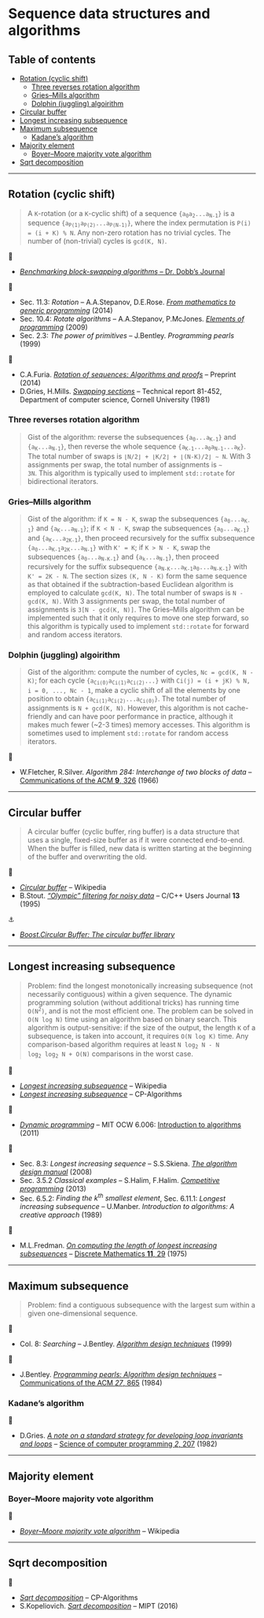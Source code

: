 # Sequence data structures and algorithms <!-- omit in toc -->

## Table of contents <!-- omit in toc -->

- [Rotation (cyclic shift)](#rotation-cyclic-shift)
	- [Three reverses rotation algorithm](#three-reverses-rotation-algorithm)
	- [Gries–Mills algorithm](#griesmills-algorithm)
	- [Dolphin (juggling) algoirithm](#dolphin-juggling-algoirithm)
- [Circular buffer](#circular-buffer)
- [Longest increasing subsequence](#longest-increasing-subsequence)
- [Maximum subsequence](#maximum-subsequence)
	- [Kadane’s algorithm](#kadanes-algorithm)
- [Majority element](#majority-element)
	- [Boyer–Moore majority vote algorithm](#boyermoore-majority-vote-algorithm)
- [Sqrt decomposition](#sqrt-decomposition)

---

## Rotation (cyclic shift)

> A `K`-rotation (or a `K`-cyclic shift) of a sequence <code>{a<sub>0</sub>a<sub>2</sub>...a<sub>N-1</sub>}</code> is a sequence <code>{a<sub>P(1)</sub>a<sub>P(2)</sub>...a<sub>P(N-1)</sub>}</code>, where the index permutation is `P(i) = (i + K) % N`. Any non-zero rotation has no trivial cycles. The number of (non-trivial) cycles is `gcd(K, N)`.

:link:

- [*Benchmarking block-swapping algorithms* – Dr. Dobb’s Journal](http://www.drdobbs.com/parallel/benchmarking-block-swapping-algorithms/232900395)

:book:

- Sec. 11.3: *Rotation* – A.A.Stepanov, D.E.Rose. [*From mathematics to generic programming*](http://www.fm2gp.com/) (2014)
- Sec. 10.4: *Rotate algorithms* – A.A.Stepanov, P.McJones. [*Elements of programming*](http://elementsofprogramming.com/) (2009)
- Sec. 2.3: *The power of primitives* – J.Bentley. *Programming pearls* (1999)

:page_facing_up:

- C.A.Furia. [*Rotation of sequences: Algorithms and proofs*](https://arxiv.org/abs/1406.5453) – Preprint (2014)
- D.Gries, H.Mills. [*Swapping sections*]((https://hdl.handle.net/1813/6292)) – Technical report 81-452, Department of computer science, Cornell University (1981)

### Three reverses rotation algorithm

> Gist of the algorithm: reverse the subsequences <code>{a<sub>0</sub>...a<sub>K-1</sub>}</code> and <code>{a<sub>K</sub>...a<sub>N-1</sub>}</code>, then reverse the whole sequence <code>{a<sub>K-1</sub>...a<sub>0</sub>a<sub>N-1</sub>...a<sub>K</sub>}</code>. The total number of swaps is <code>&lfloor;N/2&rfloor; + &lfloor;K/2&rfloor; + &lfloor;(N-K)/2&rfloor; &sim; N</code>. With 3 assignments per swap, the total number of assignments is <code>&sim; 3N</code>. This algorithm is typically used to implement `std::rotate` for bidirectional iterators.

### Gries–Mills algorithm

> Gist of the algorithm: if `K = N - K`, swap the subsequences <code>{a<sub>0</sub>...a<sub>K-1</sub>}</code> and <code>{a<sub>K</sub>...a<sub>N-1</sub>}</code>; if `K < N - K`, swap the subsequences <code>{a<sub>0</sub>...a<sub>K-1</sub>}</code> and <code>{a<sub>K</sub>...a<sub>2K-1</sub>}</code>, then proceed recursively for the suffix subsequence <code>{a<sub>0</sub>...a<sub>K-1</sub>a<sub>2K</sub>...a<sub>N-1</sub>}</code> with `K' = K`; if `K > N - K`, swap the subsequences <code>{a<sub>0</sub>...a<sub>N-K-1</sub>}</code> and <code>{a<sub>k</sub>...a<sub>N-1</sub>}</code>, then proceed recursively for the suffix subsequence <code>{a<sub>N-K</sub>...a<sub>K-1</sub>a<sub>0</sub>...a<sub>N-K-1</sub>}</code> with `K' = 2K - N`. The section sizes `(K, N - K)` form the same sequence as that obtained if the subtraction-based Euclidean algorithm is employed to calculate `gcd(K, N)`. The total number of swaps is `N - gcd(K, N)`. With 3 assignments per swap, the total number of assignments is `3[N - gcd(K, N)]`. The Gries–Mills algorithm can be implemented such that it only requires to move one step forward, so this algorithm is typically used to implement `std::rotate` for forward and random access iterators.

### Dolphin (juggling) algoirithm

> Gist of the algorithm: compute the number of cycles, `Nc = gcd(K, N - K)`; for each cycle <code>{a<sub>Ci(0)</sub>a<sub>Ci(1)</sub>a<sub>Ci(2)</sub>...}</code> with `Ci(j) = (i + jK) % N, i = 0, ..., Nc - 1`, make a cyclic shift of all the elements by one position to obtain <code>{a<sub>Ci(1)</sub>a<sub>Ci(2)</sub>...a<sub>Ci(0)</sub>}</code>. The total number of assignments is `N + gcd(K, N)`. However, this algorithm is not cache-friendly and can have poor performance in practice, although it makes much fewer (~2-3 times) memory accesses. This algorithm is sometimes used to implement `std::rotate` for random access iterators.

:page_facing_up:

- W.Fletcher, R.Silver. *Algorithm 284: Interchange of two blocks of data* – [Communications of the ACM **9**, 326](https://dx.doi.org/10.1145/355592.365609) (1966)

---

## Circular buffer

> A circular buffer (cyclic buffer, ring buffer) is a data structure that uses a single, fixed-size buffer as if it were connected end-to-end. When the buffer is filled, new data is written starting at the beginning of the buffer and overwriting the old.

:link:

- [*Circular buffer*](https://en.wikipedia.org/wiki/Circular_buffer) – Wikipedia
- B.Stout. [*“Olympic” filtering for noisy data*](https://github.com/eugnsp/CUJ/blob/master/13.03/stout/stout.md) – C/C++ Users Journal **13** (1995)

:anchor:

- [*Boost.Circular Buffer: The circular buffer library*](https://www.boost.org/doc/libs/release/libs/circular_buffer/)

---

## Longest increasing subsequence

> Problem: find the longest monotonically increasing subsequence (not necessarily contiguous) within a given sequence. The dynamic programming solution (without additional tricks) has running time <code>O(N<sup>2</sup>)</code>, and is not the most efficient one. The problem can be solved in `O(N log N)` time using an algorithm based on binary search. This algorithm is output-sensitive: if the size of the output, the length `K` of a subsequence, is taken into account, it requires `O(N log K)` time. Any comparison-based algorithm requires at least <code>N log<sub>2</sub> N - N log<sub>2</sub> log<sub>2</sub> N + O(N)</code> comparisons in the worst case.

:link:

- [*Longest increasing subsequence*](https://en.wikipedia.org/wiki/Longest_increasing_subsequence) – Wikipedia
- [*Longest increasing subsequence*](https://cp-algorithms.com/sequences/longest_increasing_subsequence.html) – CP-Algorithms

:movie_camera:

- [*Dynamic programming*](https://www.youtube.com/watch?v=1ivFSH0ijOM&t=2570) – MIT OCW 6.006: [Introduction to algorithms](https://ocw.mit.edu/courses/electrical-engineering-and-computer-science/6-006-introduction-to-algorithms-fall-2011/index.htm) (2011)

:book:

- Sec. 8.3: *Longest increasing sequence* – S.S.Skiena. [*The algorithm design manual*](http://www.algorist.com/) (2008)
- Sec. 3.5.2 *Classical examples* – S.Halim, F.Halim. [*Competitive programming*](https://cpbook.net/) (2013)
- Sec. 6.5.2: *Finding the k<sup>th</sup> smallest element*, Sec. 6.11.1: *Longest increasing subsequence* – U.Manber. *Introduction to algorithms: A creative approach* (1989)

:page_facing_up:

- M.L.Fredman. [*On computing the length of longest increasing subsequences*](https://core.ac.uk/download/pdf/82290717.pdf) – [Discrete Mathematics **11**, 29](https://dx.doi.org/10.1016/0012-365X(75)90103-X) (1975)

<!--### Counting the number of longest increasing subsequences-->

---

## Maximum subsequence

> Problem: find a contiguous subsequence with the largest sum within a given one-dimensional sequence.

:book:

- Col. 8: *Searching* – J.Bentley. [*Algorithm design techniques*](https://www.oreilly.com/library/view/programming-pearls-second/9780134498058/) (1999)

:page_facing_up:

- J.Bentley. [*Programming pearls: Algorithm design techniques*](http://akira.ruc.dk/~keld/teaching/algoritmedesign_f03/Artikler/05/Bentley84.pdf) – [Communications of the ACM *27*, 865](https://dx.doi.org/10.1145/358234.381162) (1984)

### Kadane’s algorithm

:page_facing_up:

- D.Gries. [*A note on a standard strategy for developing loop invariants and loops*](https://core.ac.uk/download/pdf/82596333.pdf) – [Science of computer programming *2*, 207](https://dx.doi.org/10.1016/0167-6423(83)90015-1) (1982)

---

## Majority element

### Boyer–Moore majority vote algorithm

:link:

- [*Boyer–Moore majority vote algorithm*](https://en.wikipedia.org/wiki/Boyer%E2%80%93Moore_majority_vote_algorithm) – Wikipedia

---

## Sqrt decomposition

:link:

- [*Sqrt decomposition*](https://cp-algorithms.com/data_structures/sqrt_decomposition.html) – CP-Algorithms
- S.Kopeliovich. [*Sqrt decomposition*](http://acm.math.spbu.ru/~sk1/mm/lections/mipt2016-sqrt/mipt-2016-burunduk1-sqrt.en.pdf) – MIPT (2016)
